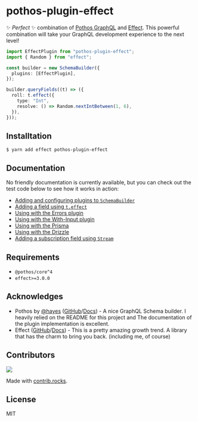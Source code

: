 # pothos-plugin-effect

✨ _Perfect_ ✨ combination of [Pothos GraphQL](https://pothos-graphql.dev/) and [Effect](https://effect.website/). This powerful combination will take your GraphQL development experience to the next level!

```typescript
import EffectPlugin from "pothos-plugin-effect";
import { Random } from "effect";

const builder = new SchemaBuilder({
  plugins: [EffectPlugin],
});

builder.queryFields((t) => ({
  roll: t.effect({
    type: "Int",
    resolve: () => Random.nextIntBetween(1, 6),
  }),
}));
```

## Installtation

```
$ yarn add effect pothos-plugin-effect
```

## Documentation

No friendly documentation is currently available, but you can check out the test code below to see how it works in action:

- [Adding and configuring plugins to `SchemaBuilder`](https://github.com/iamchanii/pothos-plugin-effect/blob/main/packages/pothos-plugin-effect/tests/schema/builder.ts#L9-L23)
- [Adding a field using `t.effect`](https://github.com/iamchanii/pothos-plugin-effect/blob/main/packages/pothos-plugin-effect/tests/schema/base.ts)
- [Using with the Errors plugin](https://github.com/iamchanii/pothos-plugin-effect/blob/main/packages/pothos-plugin-effect/tests/schema/error.ts)
- [Using with the With-Input plugin](https://github.com/iamchanii/pothos-plugin-effect/blob/main/packages/pothos-plugin-effect/tests/schema/withInput.ts)
- [Using with the Prisma](https://github.com/iamchanii/pothos-plugin-effect/blob/main/packages/pothos-plugin-effect/tests/schema/prisma.ts)
- [Using with the Drizzle](https://github.com/iamchanii/pothos-plugin-effect/blob/main/packages/pothos-plugin-effect/tests/schema/drizzle.ts)
- [Adding a subscription field using `Stream`](https://github.com/iamchanii/pothos-plugin-effect/blob/main/packages/pothos-plugin-effect/tests/schema/stream.ts#L11)

## Requirements

- `@pothos/core^4`
- `effect>=3.0.0`

## Acknowledges

- Pothos by [@hayes](https://github.com/hayes) ([GitHub](https://github.com/hayes/pothos)/[Docs](https://pothos-graphql.dev/)) - A nice GraphQL Schema builder. I heavily relied on the README for this project and The documentation of the plugin implementation is excellent.
- Effect ([GitHub](https://github.com/effect-TS/)/[Docs](https://effect.website/)) - This is a pretty amazing growth trend. A library that has the charm to bring you back. (including me, of course)

## Contributors

<a href="https://github.com/iamchanii/pothos-plugin-effect/graphs/contributors">
  <img src="https://contrib.rocks/image?repo=iamchanii/pothos-plugin-effect" />
</a>

Made with [contrib.rocks](https://contrib.rocks).

## License

MIT
